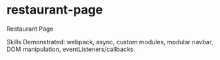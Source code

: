 # restaurant-page
Restaurant Page

Skills Demonstrated: webpack, async, custom modules, modular navbar, DOM manipulation, eventListeners/callbacks.
